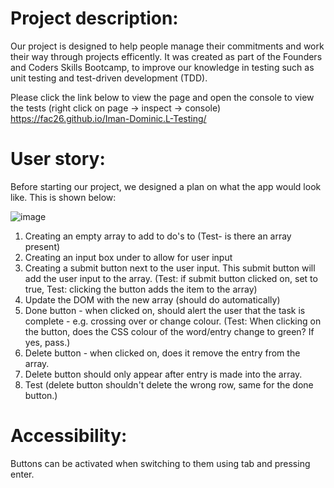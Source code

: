 # Project description:

Our project is designed to help people manage their commitments and work their way through projects efficently. It was created as part of the Founders and Coders Skills Bootcamp, to improve our knowledge in testing such as unit testing and test-driven development (TDD).  

Please click the link below to view the page and open the console to view the tests (right click on page -> inspect -> console)
https://fac26.github.io/Iman-Dominic.L-Testing/

# User story:

Before starting our project, we designed a plan on what the app would look like. This is shown below:

![image](https://user-images.githubusercontent.com/78818760/200645408-b7fa6c68-459e-437e-9678-8e5260eb97a1.png)


1) Creating an empty array to add to do's to (Test- is there an array present)
2) Creating an input box under to allow for user input 
3) Creating a submit button next to the user input. This submit button will add the user input to the array. (Test: if submit button clicked on, set to true, Test: clicking the button adds the item to the array)
4) Update the DOM with the new array (should do automatically)
5) Done button - when clicked on, should alert the user that the task is complete - e.g. crossing over or change colour. (Test: When clicking on the button, does the CSS colour of the word/entry change to green? If yes, pass.)
6) Delete button - when clicked on, does it remove the entry from the array.
7) Delete button should only appear after entry is made into the array.
8) Test (delete button shouldn't delete the wrong row, same for the done button.)

# Accessibility:
Buttons can be activated when switching to them using tab and pressing enter.
